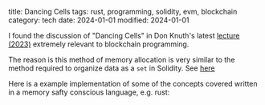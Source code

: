title: Dancing Cells
tags: rust, programming, solidity, evm, blockchain
category: tech
date: 2024-01-01
modified: 2024-01-01


I found the discussion of "Dancing Cells" in Don Knuth's latest [lecture (2023)](https://www.youtube.com/watch?v=622iPkJfYrI&list=PLoROMvodv4rOAvKVR_dyCigSBMcYjevYB&index=25) extremely relevant to blockchain programming.

The reason is this method of memory allocation is very similar to the method required to organize data as a `set` in Solidity. See [here](https://github.com/jac18281828/address_set/blob/2bc54d5a1d0f692a674108cfe02ea33106235f9b/contracts/AddressSet.sol#L26)

Here is a example implementation of some of the concepts covered written in a memory safty conscious language, e.g. rust:

<script src="https://gist.github.com/jac18281828/a069b05c5326d36c712f342644984cbb.js"></script>
